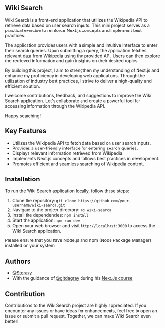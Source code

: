 ## Wiki Search

Wiki Search is a front-end application that utilizes the Wikipedia API to retrieve data based on user search inputs. This mini project serves as a practical exercise to reinforce Next.js concepts and implement best practices.

The application provides users with a simple and intuitive interface to enter their search queries. Upon submitting a query, the application fetches relevant data from Wikipedia using the provided API. Users can then explore the retrieved information and gain insights on their desired topics.

By building this project, I aim to strengthen my understanding of Next.js and enhance my proficiency in developing web applications. Through the utilization of industry best practices, I strive to deliver a high-quality and efficient solution.

I welcome contributions, feedback, and suggestions to improve the Wiki Search application. Let's collaborate and create a powerful tool for accessing information through the Wikipedia API.

Happy searching!

## Key Features

- Utilizes the Wikipedia API to fetch data based on user search inputs.
- Provides a user-friendly interface for entering search queries.
- Displays relevant information retrieved from Wikipedia.
- Implements Next.js concepts and follows best practices in development.
- Promotes efficient and seamless searching of Wikipedia content.

## Installation

To run the Wiki Search application locally, follow these steps:

1. Clone the repository: `git clone https://github.com/your-username/wiki-search.git`
2. Navigate to the project directory: `cd wiki-search`
3. Install the dependencies: `npm install`
4. Start the application: `npm run dev`
5. Open your web browser and visit `http://localhost:3000` to access the Wiki Search application.

Please ensure that you have Node.js and npm (Node Package Manager) installed on your system.

## Authors

- [@Steravy](https://www.github.com/Steravy)
- With the guidance of [@gitdagray](https://github.com/gitdagray) during his [Next.Js course](https://www.youtube.com/watch?v=843nec-IvW0&t=5331s)

## Contribution

Contributions to the Wiki Search project are highly appreciated. If you encounter any issues or have ideas for enhancements, feel free to open an issue or submit a pull request. Together, we can make Wiki Search even better!
